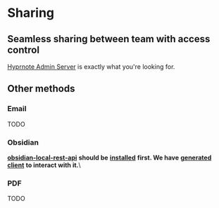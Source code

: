 # Sharing

## Seamless sharing between team with access control

[Hyprnote Admin Server](https://docs.hyprnote.com/~/revisions/CR5fTBTKOERHhOdwmNqZ/hyprnote-admin-server/overview) is exactly what you're looking for.

## Other methods&#x20;

### Email

TODO

### Obsidian

[**obsidian-local-rest-api**](https://github.com/coddingtonbear/obsidian-local-rest-api) **should be** [**installed**](obsidian://show-plugin?id=obsidian-local-rest-api) **first. We have** [**generated client**](https://github.com/fastrepl/hyprnote/tree/main/packages/obsidian) **to interact with it.**\


### PDF

TODO



